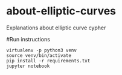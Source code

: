 # about-elliptic-curves
Explanations about elliptic curve cypher


#Run instructions

```
virtualenv -p python3 venv
source venv/bin/activate       
pip install -r requirements.txt
jupyter notebook               
```
